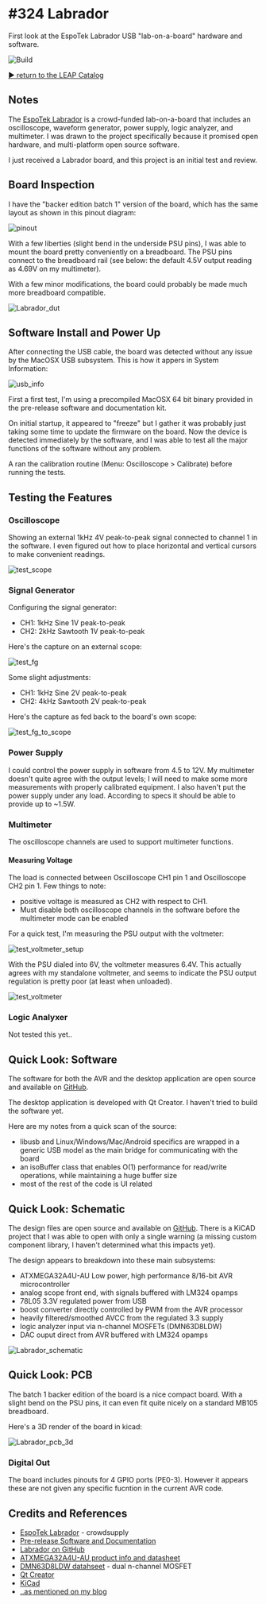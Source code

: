# #324 Labrador

First look at the EspoTek Labrador USB "lab-on-a-board" hardware and software.

![Build](./assets/Labrador_build.jpg?raw=true)

[:arrow_forward: return to the LEAP Catalog](http://leap.tardate.com)

## Notes

The [EspoTek Labrador](https://www.crowdsupply.com/espotek/labrador) is a crowd-funded
lab-on-a-board that includes an oscilloscope, waveform generator, power supply, logic analyzer, and multimeter.
I was drawn to the project specifically because it promised open hardware, and multi-platform open source software.

I just received a Labrador board, and this project is an initial test and review.

## Board Inspection

I have the "backer edition batch 1" version of the board, which has the same layout as shown in this pinout diagram:

![pinout](./assets/pinout.png?raw=true)

With a few liberties (slight bend in the underside PSU pins), I was able to mount the board pretty conveniently on a breadboard.
The PSU pins connect to the breadboard rail (see below: the default 4.5V output reading as 4.69V on my multimeter).

With a few minor modifications, the board could probably be made much more breadboard compatible.

![Labrador_dut](./assets/Labrador_dut.jpg?raw=true)


## Software Install and Power Up

After connecting the USB cable, the board was detected without any issue by the MacOSX USB subsystem. This is how it appers in System Information:

![usb_info](./assets/usb_info.png?raw=true)

First a first test, I'm using a precompiled MacOSX 64 bit binary provided in the pre-release software and documentation kit.

On initial startup, it appeared to "freeze" but I gather it was probably just taking some time to update the firmware on the board.
Now the device is detected immediately by the software, and I was able to test all the major functions of the software without any problem.

A ran the calibration routine (Menu: Oscilloscope > Calibrate) before running the tests.

## Testing the Features

### Oscilloscope

Showing an external 1kHz 4V peak-to-peak signal connected to channel 1 in the software.
I even figured out how to place horizontal and vertical cursors to make convenient readings.

![test_scope](./assets/test_scope.png?raw=true)

### Signal Generator

Configuring the signal generator:

* CH1: 1kHz Sine 1V peak-to-peak
* CH2: 2kHz Sawtooth 1V peak-to-peak

Here's the capture on an external scope:

![test_fg](./assets/test_fg.gif?raw=true)

Some slight adjustments:

* CH1: 1kHz Sine 2V peak-to-peak
* CH2: 4kHz Sawtooth 2V peak-to-peak

Here's the capture as fed back to the board's own scope:

![test_fg_to_scope](./assets/test_fg_to_scope.png?raw=true)

### Power Supply

I could control the power supply in software from 4.5 to 12V.
My multimeter doesn't quite agree with the output levels; I will need to make some more measurements with properly calibrated equipment.
I also haven't put the power supply under any load. According to specs it should be able to provide up to ~1.5W.

### Multimeter

The oscilloscope channels are used to support multimeter functions.

#### Measuring Voltage

The load is connected between Oscilloscope CH1 pin 1 and Oscilloscope CH2 pin 1. Few things to note:

* positive voltage is measured as CH2 with respect to CH1.
* Must disable both oscilloscope channels in the software before the multimeter mode can be enabled

For a quick test, I'm measuring the PSU output with the voltmeter:

![test_voltmeter_setup](./assets/test_voltmeter_setup.jpg?raw=true)

With the PSU dialed into 6V, the voltmeter measures 6.4V. This actually agrees with my standalone voltmeter,
and seems to indicate the PSU output regulation is pretty poor (at least when unloaded).

![test_voltmeter](./assets/test_voltmeter.png?raw=true)

### Logic Analyxer

Not tested this yet..

## Quick Look: Software

The software for both the AVR and the desktop application are open source and available on [GitHub](https://github.com/espotek/Labrador).

The desktop application is developed with Qt Creator. I haven't tried to build the software yet.

Here are my notes from a quick scan of the source:

* libusb and Linux/Windows/Mac/Android specifics are wrapped in a generic USB model as the main bridge for communicating with the board
* an isoBuffer class that enables O(1) performance for read/write operations, while maintaining a huge buffer size
* most of the rest of the code is UI related


## Quick Look: Schematic

The design files are open source and available on [GitHub](https://github.com/espotek/Labrador).
There is a KiCAD project that I was able to open with only a single warning (a missing custom component library, I haven't determined what this impacts yet).

The design appears to breakdown into these main subsystems:

* ATXMEGA32A4U-AU Low power, high performance 8/16-bit AVR microcontroller
* analog scope front end, with signals buffered with LM324 opamps
* 78L05 3.3V regulated power from USB
* boost converter directly controlled by PWM from the AVR processor
* heavily filtered/smoothed AVCC from the regulated 3.3 supply
* logic analyzer input via n-channel MOSFETs (DMN63D8LDW)
* DAC ouput direct from AVR buffered with LM324 opamps

![Labrador_schematic](./assets/Labrador_schematic.jpg?raw=true)

## Quick Look: PCB

The batch 1 backer edition of the board is a nice compact board. With a slight bend on the PSU pins, it can even fit quite nicely on a standard MB105 breadboard.

Here's a 3D render of the board in kicad:

![Labrador_pcb_3d](./assets/Labrador_pcb_3d.png?raw=true)

### Digital Out

The board includes pinouts for 4 GPIO ports (PE0-3). However it appears these are not given any specific fucntion in the current AVR code.

## Credits and References
* [EspoTek Labrador](https://www.crowdsupply.com/espotek/labrador) - crowdsupply
* [Pre-release Software and Documentation](https://drive.google.com/open?id=0B7U0ulRLHf8cRVBkeFc2SHpUOGs)
* [Labrador on GitHub](https://github.com/espotek/Labrador)
* [ATXMEGA32A4U-AU product info and datasheet](http://www.microchip.com/wwwproducts/en/ATxmega32A4U)
* [DMN63D8LDW datahseet](https://www.diodes.com/assets/Datasheets/DMN63D8LDW.pdf) - dual n-channel MOSFET
* [Qt Creator](https://www.qt.io/ide/)
* [KiCad](http://kicad-pcb.org/)
* [..as mentioned on my blog](http://blog.tardate.com/2017/07/leap324-espotek-labrador.html)
